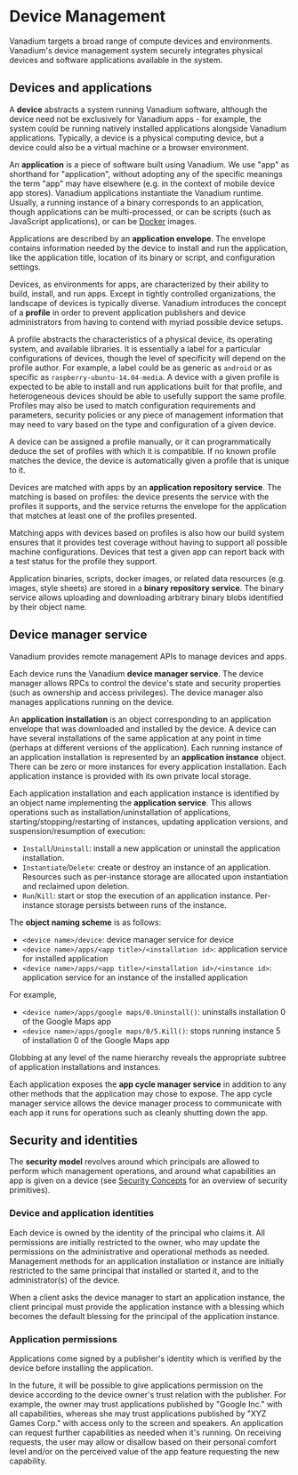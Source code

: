# Device Management

Vanadium targets a broad range of compute devices and environments. Vanadium's device management system securely integrates physical devices and software applications available in the system.

## Devices and applications

A __device__ abstracts a system running Vanadium software, although the device need not be exclusively for Vanadium apps - for example, the system could be running natively installed applications alongside Vanadium applications. Typically, a device is a physical computing device, but a device could also be a virtual machine or a browser environment.

An __application__ is a piece of software built using Vanadium. We use "app" as shorthand for "application", without adopting any of the specific meanings the term "app" may have elsewhere (e.g. in the context of mobile device app stores). Vanadium applications instantiate the Vanadium runtime. Usually, a running instance of a binary corresponds to an application, though applications can be multi-processed, or can be scripts (such as JavaScript applications), or can be [Docker][docker] images.

Applications are described by an __application envelope__. The envelope
contains information needed by the device to install and run the application,
like the application title, location of its binary or script, and configuration settings.

Devices, as environments for apps, are characterized by their ability to build, install, and run apps. Except in tightly controlled organizations, the landscape of devices is typically diverse. Vanadium introduces the concept of a __profile__ in order to prevent application publishers and device administrators from having to contend with myriad possible device setups.

A profile abstracts the characteristics of a physical device, its operating system, and available libraries. It is essentially a label for a particular configurations of devices, though the level of specificity will depend on the profile author. For example, a label could be as generic as `android` or as specific as `raspberry-ubuntu-14.04-media`. A device with a given profile is expected to be able to install and run applications built for that profile, and heterogeneous devices should be able to usefully support the same profile. Profiles may also be used to match configuration requirements and parameters, security policies or any piece of management information that may need to vary based on the type and configuration of a given device.

A device can be assigned a profile manually, or it can programmatically deduce the set of profiles with which it is compatible. If no known profile matches the device, the device is automatically given a profile that is unique to it.

Devices are matched with apps by an __application repository service__. The matching is based on profiles: the device presents the service with the profiles it supports, and the service returns the envelope for the application that matches at least one of the profiles presented.

Matching apps with devices based on profiles is also how our build system ensures that it provides test coverage without having to support all possible machine configurations. Devices that test a given app can report back with a test status for the profile they support.

Application binaries, scripts, docker images, or related data resources (e.g. images, style sheets) are stored in a __binary repository service__. The binary service allows uploading and downloading arbitrary binary blobs identified by their object name.

## Device manager service

Vanadium provides remote management APIs to manage devices and apps.

Each device runs the Vanadium __device manager service__. The device manager
allows RPCs to control the device's state and security properties (such as
ownership and access privileges). The device manager also manages applications
running on the device.

An __application installation__ is an object corresponding to an application
envelope that was downloaded and installed by the device. A device can have several
installations of the same application at any point in time (perhaps at different
versions of the application). Each running instance of an application
installation is represented by an __application instance__ object. There can be
zero or more instances for every application installation. Each application
instance is provided with its own private local storage.

Each application installation and each application instance is identified by an
object name implementing the __application service__. This allows operations
such as installation/uninstallation of applications,
starting/stopping/restarting of instances, updating application versions, and
suspension/resumption of execution:

  * `Install`/`Uninstall`: install a new application or uninstall the
    application installation.
  * `Instantiate`/`Delete`: create or destroy an instance of an application. Resources such as per-instance storage are allocated upon instantiation and reclaimed upon deletion.
  * `Run`/`Kill`:  start or stop the execution of an application instance. Per-instance
  storage persists between runs of the instance.

The __object naming scheme__ is as follows:
  * `<device name>/device`: device manager service for device
  * `<device name>/apps/<app title>/<installation id>`: application service for
    installed application
  * `<device name>/apps/<app title>/<installation id>/<instance id>`: application
    service for an instance of the installed application

For example,
  * `<device name>/apps/google maps/0.Uninstall()`: uninstalls installation 0
    of the Google Maps app
  * `<device name>/apps/google maps/0/5.Kill()`: stops running instance 5 of
    installation 0 of the Google Maps app

Globbing at any level of the name hierarchy reveals the appropriate subtree of
application installations and instances.

Each application exposes the __app cycle manager service__ in addition to any
other methods that the application may chose to expose. The app cycle manager
service allows the device manager process to communicate with each app it runs
for operations such as cleanly shutting down the app.

## Security and identities

The __security model__ revolves around which principals are allowed to perform
which management operations, and around what capabilities an app is given on a
device (see [Security Concepts][vanadium-security] for an overview of
security primitives).

### Device and application identities

Each device is owned by the identity of the principal who claims it. All
permissions are initially restricted to the owner, who may update the
permissions on the administrative and operational methods as needed.
Management methods for an application installation or instance are initially
restricted to the same principal that installed or started it, and to the
administrator(s) of the device.

When a client asks the device manager to start an application instance, the
client principal must provide the application instance with a blessing which
becomes the default blessing for the principal of the application instance.

### Application permissions

Applications come signed by a publisher's identity which is verified by the
device before installing the application.

In the future, it will be possible to give applications permission on the
device according to the device owner's trust relation with the publisher. For
example, the owner may trust applications published by "Google Inc." with all
capabilities, whereas she may trust applications published by "XYZ Games
Corp." with access only to the screen and speakers. An application can request
further capabilities as needed when it's running. On receiving requests, the
user may allow or disallow based on their personal comfort level and/or on the
perceived value of the app feature requesting the new capability.

[docker]: https://www.docker.com/
[vanadium-security]: security.md
